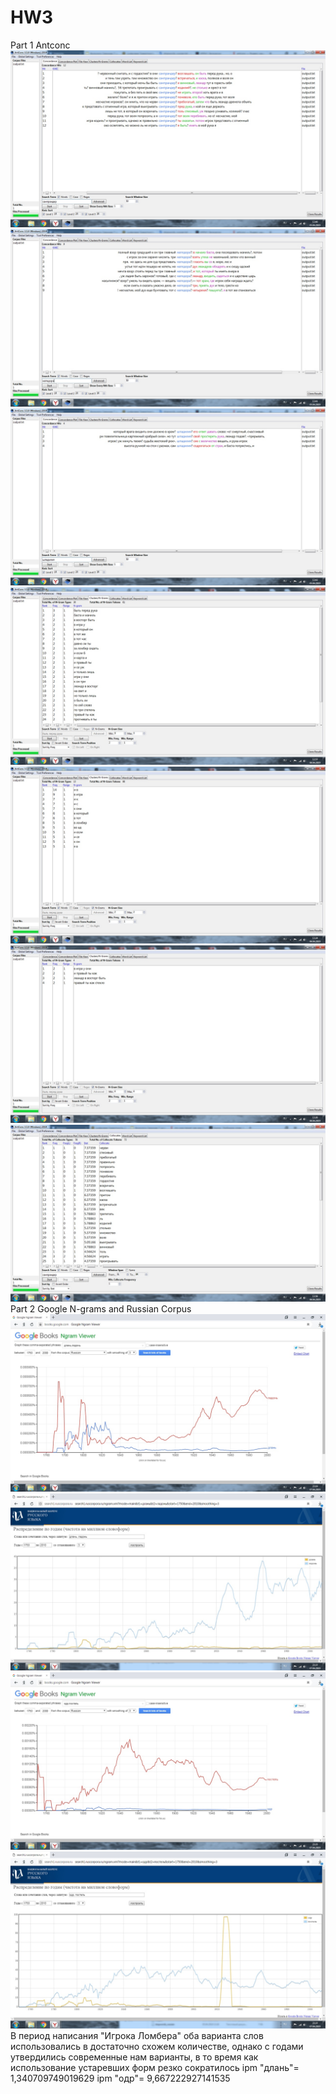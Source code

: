 # HW3
Part 1 Antconc
![](concordance1.jpg)
![](concordance2.jpg)
![](concordance3.jpg)
![](clusters1.jpg)
![](clusters2.jpg)
![](clusters3.jpg)
![](collocates1.jpg)
Part 2 Google N-grams and Russian Corpus
![](ngram1.jpg)
![](corpus1.jpg)
![](ngram2.jpg)
![](corpus2.jpg)
В период написания "Игрока Ломбера" оба варианта слов использовались в достаточно схожем количестве, однако с годами утвердились современные нам варианты, в то время как использование устаревших форм резко сократилось
ipm "длань"= 1,340709749019629
ipm "одр"= 9,667222927141535

